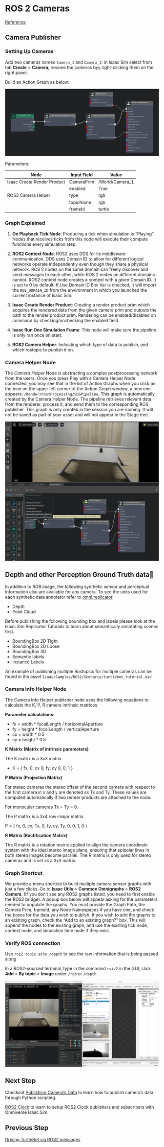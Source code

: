 # ROS 2 Cameras

[Reference](https://docs.omniverse.nvidia.com/isaacsim/latest/ros2_tutorials/tutorial_ros2_camera.html)


## Camera Publisher

### Setting Up Cameras

Add two cameras named `Camera_1` and `Camera_2`: in Isaac Sim select from tab **Create** > **Camera**, rename the cameras byy right-clicking them on the right panel.

Build an Action Graph as below:

![alt text](img/2.png)

Parameters:

| Node                      | Input Field | Value          |
|---------------------------|-------------|----------------|
|Isaac Create Render Product| CameraPrim  | /World/Camera_1|
|                           | enabled     | True           |
|ROS2 Camera Helper         | type        | rgb            |
|                           | topicName   | rgb            |
|                           | frameId     | turtle         |

### Graph Explained

1. **On Playback Tick Node**: Producing a tick when simulation is “Playing”. Nodes that receives ticks from this node will execute their compute functions every simulation step.

2. **ROS2 Context Node**: ROS2 uses DDS for its middleware communication. DDS uses Domain ID to allow for different logical networks operate independently even though they share a physical network. ROS 2 nodes on the same domain can freely discover and send messages to each other, while ROS 2 nodes on different domains cannot. ROS2 context node creates a context with a given Domain ID. It is set to 0 by default. If Use Domain ID Env Var is checked, it will import the `ROS_DOMAIN_ID` from the environment in which you launched the current instance of Isaac Sim.

3. **Isaac Create Render Product**: Creating a render product prim which acquires the rendered data from the given camera prim and outputs the path to the render product prim. Rendering can be enabled/disabled on command by checking/unchecking the enabled field.

4. **Isaac Run One Simulation Frame**: This node will make sure the pipeline is only ran once on start.

5. **ROS2 Camera Helper**: Indicating which type of data to publish, and which rostopic to publish it on.

### Camera Helper Node

The *Camera Helper* Node is abstracting a complex postprocessing network from the users. Once you press Play with a Camera Helper Node connected, you may see that in the list of Action Graphs when you click on the icon on the upper left corner of the Action Graph window, a new one appears: `/Render/PostProcessing/SDGPipeline`. This graph is automatically created by the Camera Helper Node. The pipeline retrieves relevant data from the renderer, process it, and send them to the corresponding ROS publisher. This graph is only created in the session you are running. It will not be saved as part of your asset and will not appear in the Stage tree.

![alt text](img/3.png)

## Depth and other Perception Ground Truth data

In addition to RGB image, the following synthetic sensor and perceptual information also are available for any camera. To see the units used for each synthetic data annotator refer to [omni.replicator](https://docs.omniverse.nvidia.com/extensions/latest/ext_replicator/annotators_details.html).

- Depth
- Point Cloud

Before publishing the following bounding box and labels please look at the Isaac Sim Replicator Tutorials to learn about semantically annotating scenes first.

- BoundingBox 2D Tight
- BoundingBox 2D Loose
- BoundingBox 3D
- Semantic labels
- Instance Labels

An example of publishing multiple Rostopics for multiple cameras can be found in the asset `Isaac/Samples/ROS2/Scenario/turtlebot_tutorial.usd`

### Camera info Helper Node

The Camera Info Helper publisher node uses the following equations to calculate the K, P, R camera intrinsic matrices.

**Parameter calculations:**

- fx = width * focalLength / horizontalAperture
- fy = height * focalLength / verticalAperture
- cx = width * 0.5
- cy = height * 0.5

**K Matrix (Matrix of intrinsic parameters)**

The K matrix is a 3x3 matrix.

- K = { fx, 0, cx 0, fy, cy 0, 0, 1 }

**P Matrix (Projection Matrix)**

For stereo cameras the stereo offset of the second camera with respect to the first camera in x and y are denoted as Tx and Ty. These values are computed automatically if two render products are attached to the node.

For monocular cameras Tx = Ty = 0.

The P matrix is a 3x4 row-major matrix.

P = { fx, 0, cx, Tx, 0, fy, cy, Ty, 0, 0, 1, 0 }

**R Matrix (Rectification Matrix)**

The R matrix is a rotation matrix applied to align the camera coordinate system with the ideal stereo image plane, ensuring that epipolar lines in both stereo images become parallel. The R matrix is only used for stereo cameras and is set as a 3x3 matrix.

### Graph Shortcut

We provide a menu shortcut to build multiple camera sensor graphs with just a few clicks. Go to **Isaac Utils** > **Common Omnigraphs** > **ROS2 Camera**. (If you don’t see any ROS2 graphs listed, you need to first enable the ROS2 bridge). A popup box below will appear asking for the parameters needed to populate the graphs. You must provide the Graph Path, the Camera Prim, frameId, any Node Namespaces if you have one, and check the boxes for the data you wish to publish. If you wish to add the graphs to an existing graph, check the “Add to an existing graph?” box. This will append the nodes to the existing graph, and use the existing tick node, context node, and simulation time node if they exist.

### Verify ROS connection

Use `ros2 topic echo /depth` to see the raw information that is being passed along

In a ROS2-sourced terminal, type in the command `rviz2` in the GUI, click **Add** > **By topic** > **Image** under `/rgb` or `/depth`.

![alt text](img/4.png)

## Next Step

Checkout [Publishing Camera’s Data](5_doc.md) to learn how to publish camera’s data through Python scripting.

[ROS2 Clock](6_doc.md) to learn to setup ROS2 Clock publishers and subscribers with Omniverse Isaac Sim.

## Previous Step

[Driving TurtleBot via ROS2 messages](3_doc.md)